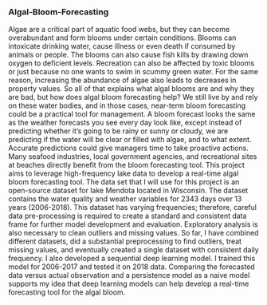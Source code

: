 ### Algal-Bloom-Forecasting
Algae are a critical part of aquatic food webs, but they can become overabundant and form blooms under certain conditions.
Blooms can intoxicate drinking water, cause illness or even death if consumed by animals or people. The blooms can also cause fish kills by drawing down oxygen to deficient levels. Recreation can also be affected by toxic blooms or just because no one wants to swim in scummy green water. For the same reason, increasing the abundance of algae also leads to decreases in property values.
So all of that explains what algal blooms are and why they are bad, but how does algal bloom forecasting help?  We still live by and rely on these water bodies, and in those cases, near-term bloom forecasting could be a practical tool for management. A bloom forecast looks the same as the weather forecasts you see every day look like, except instead of predicting whether it’s going to be rainy or sunny or cloudy, we are predicting if the water will be clear or filled with algae, and to what extent. Accurate predictions could give managers time to take proactive actions. Many seafood industries, local government agencies, and recreational sites at beaches directly benefit from the bloom forecasting tool.
This project aims to leverage high-frequency lake data to develop a real-time algal bloom forecasting tool. The data set that I will use for this project is an open-source dataset for lake Mendota located in Wisconsin.
 The dataset contains the water quality and weather variables for 2343 days over 13 years (2006-2018). This dataset has varying frequencies; therefore, careful data pre-processing is required to create a standard and consistent data frame for further model development and evaluation. Exploratory analysis is also necessary to clean outliers and missing values.
So far, I have combined different datasets, did a substantial preprocessing to find outliers, treat missing values, and eventually created a single dataset with consistent daily frequency.
I also developed a sequential deep learning model. I trained this model for 2006-2017 and tested it on 2018 data. Comparing the forecasted data versus actual observation and a persistence model as a naive model supports my idea that deep learning models can help develop a real-time forecasting tool for the algal bloom.
